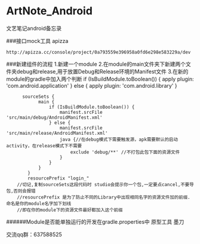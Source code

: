 # ArtNote_Android

文艺笔记android备忘录


###接口mock工具 apizza

    http://apizza.cc/console/project/0a793559e396958a0fd6e298e583229a/dev
###新建组件的流程
    1.新建一个module
    2.在module的main文件夹下新建两个文件夹debug和release,用于放置Debug和Release环境的Manifest文件
    3.在新的module的gradle中加入两个判断
        if (IsBuildModule.toBoolean()) {
            apply plugin: 'com.android.application'
        } else {
            apply plugin: 'com.android.library'
        }
        
          sourceSets {
                main {
                    if (IsBuildModule.toBoolean()) {
                        manifest.srcFile 'src/main/debug/AndroidManifest.xml'
                    } else {
                        manifest.srcFile 'src/main/release/AndroidManifest.xml'
                        java {//在debug模式下需要触发源，apk需要默认的启动activity，在release模式下不需要
                            exclude 'debug/**' //不打包此包下面的资源文件
                        }
                    }
                }
            }
            resourcePrefix "login_"
        //切记,复制sourceSets这段代码时 studio会提示你一个包,一定要点cancel,不要导包,否则会报错
        //resourcePrefix 是为了防止不同的Library中出现相同名字的资源文件加的前缀.命名是你的module名字加下划线
        //即在你的module下的资源文件最好都加入这个前缀
       
######Module是否能单独运行的开发在gradle.properties中
原型工具 墨刀


  交流qq群：637588525
